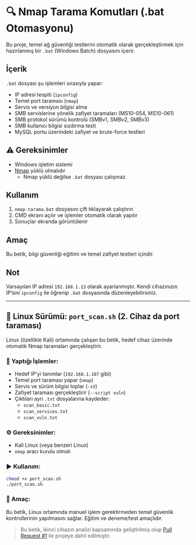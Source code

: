 # 🔍 Nmap Tarama Komutları (.bat Otomasyonu)

Bu proje, temel ağ güvenliği testlerini otomatik olarak gerçekleştirmek için hazırlanmış bir `.bat` (Windows Batch) dosyasını içerir.

## İçerik

`.bat` dosyası şu işlemleri sırasıyla yapar:

- IP adresi tespiti (`ipconfig`)
- Temel port taraması (`nmap`)
- Servis ve versiyon bilgisi alma
- SMB servislerine yönelik zafiyet taramaları (MS10-054, MS10-061)
- SMB protokol sürümü kontrolü (SMBv1, SMBv2, SMBv3)
- SMB kullanıcı bilgisi sızdırma testi
- MySQL portu üzerindeki zafiyet ve brute-force testleri

## ⚠️ Gereksinimler

- Windows işletim sistemi
- [Nmap](https://nmap.org/download.html) yüklü olmalıdır
  - Nmap yüklü değilse `.bat` dosyası çalışmaz

##  Kullanım

1. `nmap-tarama.bat` dosyasını çift tıklayarak çalıştırın
2. CMD ekranı açılır ve işlemler otomatik olarak yapılır
3. Sonuçlar ekranda görüntülenir

##  Amaç

Bu betik, bilgi güvenliği eğitimi ve temel zafiyet testleri içindir. 

## Not

Varsayılan IP adresi `192.168.1.13` olarak ayarlanmıştır. Kendi cihazınızın IP’sini `ipconfig` ile öğrenip `.bat` dosyasında düzenleyebilirsiniz.

---

## 🐧 Linux Sürümü: `port_scan.sh` (2. Cihaz da port taraması)

Linux (özellikle Kali) ortamında çalışan bu betik, hedef cihaz üzerinde otomatik Nmap taramaları gerçekleştirir.

### 📄 Yaptığı İşlemler:

- Hedef IP’yi tanımlar (`192.168.1.107` gibi)
- Temel port taraması yapar (`nmap`)
- Servis ve sürüm bilgisi toplar (`-sV`)
- Zafiyet taraması gerçekleştirir (`--script vuln`)
- Çıktıları ayrı `.txt` dosyalarına kaydeder:
  - `scan_basic.txt`
  - `scan_services.txt`
  - `scan_vuln.txt`

### ⚙️ Gereksinimler:

- Kali Linux (veya benzeri Linux)
- `nmap` aracı kurulu olmalı

### ▶️ Kullanım:

```bash
chmod +x port_scan.sh
./port_scan.sh
```

### 🎯 Amaç:

Bu betik, Linux ortamında manuel işlem gerektirmeden temel güvenlik kontrollerinin yapılmasını sağlar. Eğitim ve deneme/test amaçlıdır.

> Bu betik, ikinci cihazın analizi kapsamında geliştirilmiş olup [Pull Request #1](https://github.com/gismo-o/nmap-dokumani/pull/1) ile projeye dahil edilmiştir.
